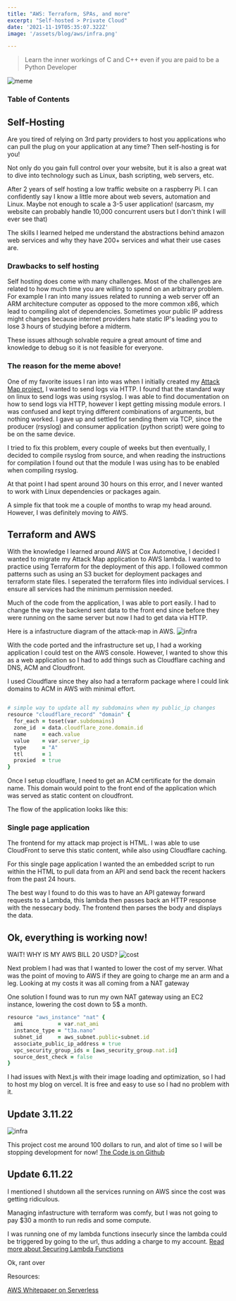 ```yaml
---
title: "AWS: Terraform, SPAs, and more"
excerpt: "Self-hosted > Private Cloud"
date: '2021-11-19T05:35:07.322Z'
image: '/assets/blog/aws/infra.png'

---
```


> Learn the inner workings of C and C++ even if you are paid to be a Python Developer

![meme](/assets/blog/aws/alpine.JPG)

### Table of Contents


## Self-Hosting

Are you tired of relying on 3rd party providers to host you applications who can pull the plug on your application at any time? Then self-hosting is for you!

Not only do you gain full control over your website, but it is also a great wat to dive into technology such as Linux, bash scripting, web servers, etc.

After 2 years of self hosting a low traffic website on a raspberry Pi. I can confidently say I know a little more about web severs, automation and Linux. Maybe not enough to scale a 3-5 user application! (sarcasm, my website can probably handle 10,000 concurrent users but I don't think I will ever see that)

The skills I learned helped me understand the abstractions behind amazon web services and why they have 200+ services and what their use cases are.

### Drawbacks to self hosting

Self hosting does come with many challenges. Most of the challenges are related to how much time you are willing to spend on an arbitrary problem. For example I ran into many issues related to running a web server off an ARM architecture computer as opposed to the more common x86, which lead to compiling alot of dependencies. Sometimes your public IP address might changes because internet providers hate static IP's leading you to lose 3 hours of studying before a midterm.

These issues although solvable require a great amount of time and knowledge to debug so it is not feasible for everyone. 

### The reason for the meme above!

One of my favorite issues I ran into was when I initially created my [Attack Map project](/posts/attack-map), I wanted to send logs via HTTP.
I found that the standard way on linux to send logs was using rsyslog. I was able to find documentation on how to send logs via HTTP, however I kept getting missing module errors. I was confused and kept trying different combinations of arguments, but nothing worked.
I gave up and settled for sending them via TCP, since the producer (rsyslog) and consumer application (python script) were going to be on the same device. 

I tried to fix this problem, every couple of weeks but then eventually, I decided to compile rsyslog from source, and when reading the instructions for compilation I found out that the module I was using has to be enabled when compiling rsyslog. 

At that point I had spent around 30 hours on this error, and I never wanted to work with Linux dependencies or packages again.

A simple fix that took me a couple of months to wrap my head around. However, I was definitely moving to AWS.
## Terraform and AWS

With the knowledge I learned around AWS at Cox Automotive, I decided I wanted to migrate my Attack Map application to AWS lambda. I wanted to practice using Terraform for the deployment of this app. I followed common patterns such as using an S3 bucket for deployment packages and terraform state files. I seperated the terraform files into individual services. I ensure all services had the minimum permission needed.

Much of the code from the application, I was able to port easily. I had to change the way the backend sent data to the front end since before they were running on the same server but now I had to get data via HTTP.

Here is a infastructure diagram of the attack-map in AWS.
![infra](/assets/blog/aws/infra.png)

With the code ported and the infrastructure set up, I had a working application I could test on the AWS console. However, I wanted to show this as a web application so I had to add things such as Cloudflare caching and DNS, ACM and Cloudfront.

I used Cloudflare since they also had a terraform package where I could link domains to ACM in AWS with minimal effort.

```ruby

# simple way to update all my subdomains when my public_ip changes
resource "cloudflare_record" "domain" {
  for_each = toset(var.subdomains)
  zone_id  = data.cloudflare_zone.domain.id
  name     = each.value
  value    = var.server_ip
  type     = "A"
  ttl      = 1
  proxied  = true
}
```

Once I setup cloudflare, I need to get an ACM certificate for the domain name. This domain would point to the front end of the application which was served as static content on cloudfront.

The flow of the application looks like this:


<!-- TODO: add diagram here -->


### Single page application
The frontend for my attack map project is HTML. I was able to use CloudFront to serve this static content, while also using Cloudflare caching.

For this single page application I wanted the an embedded script to run within the HTML to pull data from an API and send back the recent hackers from the past 24 hours.

The best way I found to do this was to have an API gateway forward requests to a Lambda, this lambda then passes back an HTTP response with the nessecary body. The frontend then parses the body and displays the data.

## Ok, everything is working now!

WAIT! WHY IS MY AWS BILL 20 USD? 
![cost](/assets/blog/aws/cost1.png)

Next problem I had was that I wanted to lower the cost of my server.
What was the point of moving to AWS if they are going to charge me an arm and a leg.
Looking at my costs it was all coming from a NAT gateway


One solution I found was to run my own NAT gateway using an EC2 instance, lowering the cost down to 5$ a month.
```ruby
resource "aws_instance" "nat" {
  ami           = var.nat_ami 
  instance_type = "t3a.nano"
  subnet_id     = aws_subnet.public-subnet.id
  associate_public_ip_address = true
  vpc_security_group_ids = [aws_security_group.nat.id]
  source_dest_check = false
}
```

I had issues with Next.js with their image loading and optimization, so I had to host my blog on vercel.
It is free and easy to use so I had no problem with it.


## Update 3.11.22
![infra](/assets/blog/aws/rip.png)

This project cost me around 100 dollars to run, and alot of time so I will be stopping development for now!
[The Code is on Github](https://github.com/notedwin/infra)

## Update 6.11.22
I mentioned I shutdown all the services running on AWS since the cost was getting ridiculous.

Managing infastructure with terraform was comfy, but I was not going to pay $30 a month to run redis and some compute.

I was running one of my lambda functions insecurly since the lambda could be triggered by going to the url, thus adding a charge to my account. 
[Read more about Securing Lambda Functions](https://www.wiz.io/blog/securing-aws-lambda-function-urls/)

Ok, rant over


Resources:

[AWS Whitepaper on Serverless](https://docs.aws.amazon.com/whitepapers/latest/serverless-multi-tier-architectures-api-gateway-lambda/single-page-application.html)